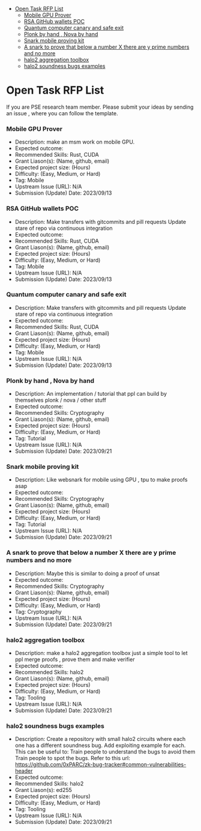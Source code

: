<!-- START doctoc generated TOC please keep comment here to allow auto update -->
<!-- DON'T EDIT THIS SECTION, INSTEAD RE-RUN doctoc TO UPDATE -->

- [Open Task RFP List](#open-task-rfp-list)
    - [Mobile GPU Prover](#mobile-gpu-prover)
    - [RSA GitHub wallets POC](#rsa-github-wallets-poc)
    - [Quantum computer canary and safe exit](#quantum-computer-canary-and-safe-exit)
    - [Plonk by hand , Nova by hand](#plonk-by-hand--nova-by-hand)
    - [Snark mobile proving kit](#snark-mobile-proving-kit)
    - [A snark to prove that below a number X there are y prime numbers and no more](#a-snark-to-prove-that-below-a-number-x-there-are-y-prime-numbers-and-no-more)
    - [halo2 aggregation toolbox](#halo2-aggregation-toolbox)
    - [halo2 soundness bugs examples](#halo2-soundness-bugs-examples)

<!-- END doctoc generated TOC please keep comment here to allow auto update -->

# Open Task RFP List

If you are PSE research team member. Please submit your ideas by sending an issue
, where you can follow the template.

### Mobile GPU Prover

- Description: make an msm work on mobile GPU.
- Expected outcome:
- Recommended Skills: Rust, CUDA
- Grant Liason(s): (Name, github, email)
- Expected project size: (Hours)
- Difficulty: (Easy, Medium, or Hard)
- Tag: Mobile
- Upstream Issue (URL): N/A
- Submission (Update) Date: 2023/09/13

### RSA GitHub wallets POC

- Description: Make transfers with gitcommits and pill requests
  Update stare of repo via continuous integration
- Expected outcome:
- Recommended Skills: Rust, CUDA
- Grant Liason(s): (Name, github, email)
- Expected project size: (Hours)
- Difficulty: (Easy, Medium, or Hard)
- Tag: Mobile
- Upstream Issue (URL): N/A
- Submission (Update) Date: 2023/09/13

### Quantum computer canary and safe exit

- Description: Make transfers with gitcommits and pill requests
  Update stare of repo via continuous integration
- Expected outcome:
- Recommended Skills: Rust, CUDA
- Grant Liason(s): (Name, github, email)
- Expected project size: (Hours)
- Difficulty: (Easy, Medium, or Hard)
- Tag: Mobile
- Upstream Issue (URL): N/A
- Submission (Update) Date: 2023/09/13

### Plonk by hand , Nova by hand

- Description: An implementation / tutorial that ppl can build by themselves
  plonk / nova / other stuff
- Expected outcome:
- Recommended Skills: Cryptography
- Grant Liason(s): (Name, github, email)
- Expected project size: (Hours)
- Difficulty: (Easy, Medium, or Hard)
- Tag: Tutorial
- Upstream Issue (URL): N/A
- Submission (Update) Date: 2023/09/21

### Snark mobile proving kit

- Description: Like websnark for mobile using GPU , tpu to make proofs asap
- Expected outcome:
- Recommended Skills: Cryptography
- Grant Liason(s): (Name, github, email)
- Expected project size: (Hours)
- Difficulty: (Easy, Medium, or Hard)
- Tag: Tutorial
- Upstream Issue (URL): N/A
- Submission (Update) Date: 2023/09/21

### A snark to prove that below a number X there are y prime numbers and no more

- Description: Maybe this is similar to doing a proof of unsat
- Expected outcome:
- Recommended Skills: Cryptography
- Grant Liason(s): (Name, github, email)
- Expected project size: (Hours)
- Difficulty: (Easy, Medium, or Hard)
- Tag: Cryptography
- Upstream Issue (URL): N/A
- Submission (Update) Date: 2023/09/21

### halo2 aggregation toolbox

- Description: make a halo2 aggregation toolbox just a simple tool to let ppl
  merge proofs , prove them and make verifier
- Expected outcome:
- Recommended Skills: halo2
- Grant Liason(s): (Name, github, email)
- Expected project size: (Hours)
- Difficulty: (Easy, Medium, or Hard)
- Tag: Tooling
- Upstream Issue (URL): N/A
- Submission (Update) Date: 2023/09/21

### halo2 soundness bugs examples

- Description: Create a repository with small halo2 circuits where each one has
  a different soundness bug. Add exploiting example for each. This can be useful to:
  Train people to understand the bugs to avoid them
  Train people to spot the bugs. Refer to this url:
  https://github.com/0xPARC/zk-bug-tracker#common-vulnerabilities-header
- Expected outcome:
- Recommended Skills: halo2
- Grant Liason(s): ed255
- Expected project size: (Hours)
- Difficulty: (Easy, Medium, or Hard)
- Tag: Tooling
- Upstream Issue (URL): N/A
- Submission (Update) Date: 2023/09/21

